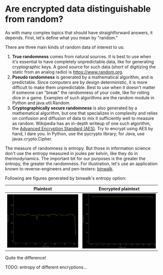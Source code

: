 # Are encrypted data distinguishable from random?

As with many complex topics that should have straightforward answers, it depends. First, let's define what you mean by "random."

There are three main kinds of random data of interest to us:

1. **True randomness** comes from natural sources. It is best to use when it's essential to have completely unpredictable
data, like for generating cryptographic keys. A good source for such data (short of digitizing the static from an analog 
radio) is https://www.random.org.
1. **Pseudo randomness** is generated by a mathematical algorithm, and is predictable. Since computers are by design 
deterministic, it is more difficult to make them unpredictable. Best to use when it doesn't matter if 
someone can "break" the randomness of your code, like for rolling dice in a game. Examples of such algorithms are the random 
module in Python and java.util.Random.
1. **Cryptographically secure randomness** is also generated by a mathematical algorithm, but one that specializes in complexity 
and relies on confusion and diffusion of data to mix it sufficiently well to measure as random. Wikipedia has an in-depth 
writeup of one such algorithm, the [Advanced Encryption Standard (AES)](https://en.wikipedia.org/wiki/Advanced_Encryption_Standard). Try to encrypt using AES by hand, I dare you. In Python, 
use the pycrypto library; for Java, use javax.crypto.Cipher.

The measure of randomness is entropy. But those in information science don't use the entropy measured in joules per kelvin,
like they do in thermodynamics. The important bit for our purposes is the greater the entropy, the greater the randomness.
For illustration, let's use an application known to reverse-engineers and pen-testers: [binwalk](https://github.com/ReFirmLabs/binwalk).

Following are figures generated by binwalk's entropy option:

|Plaintext|Encrypted plaintext|
|--|--|
|![Plaintext file](https://github.com/xenloops/funwithcrypto/blob/master/images/montyplainentropy.png)|![Encrypted file](https://github.com/xenloops/funwithcrypto/blob/master/images/montycryptoentropy.png)|

Quite the difference!

TODO: entropy of different encryptions...
